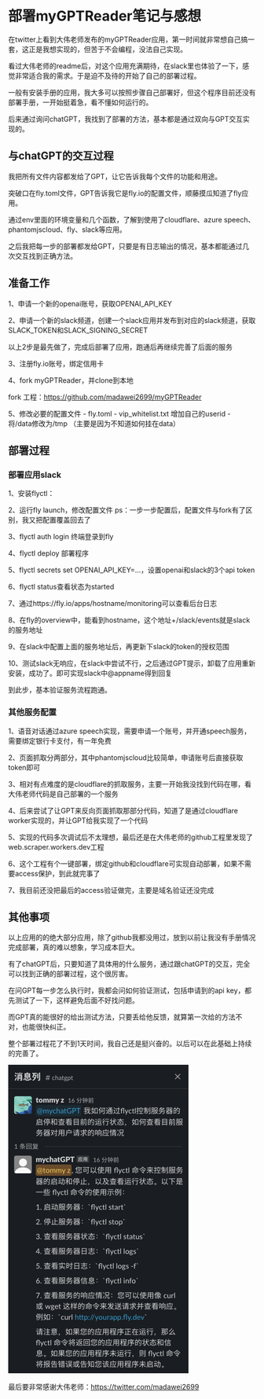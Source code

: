 # 部署myGPTReader笔记与感想

在twitter上看到大伟老师发布的myGPTReader应用，第一时间就非常想自己搞一套，这正是我想实现的，但苦于不会编程，没法自己实现。

看过大伟老师的readme后，对这个应用充满期待，在slack里也体验了一下，感觉非常适合我的需求。于是迫不及待的开始了自己的部署过程。

一般有安装手册的应用，我大多可以按照步骤自己部署好，但这个程序目前还没有部署手册，一开始挺着急，看不懂如何运行的。

后来通过询问chatGPT，我找到了部署的方法，基本都是通过双向与GPT交互实现的。

## 与chatGPT的交互过程

我把所有文件内容都发给了GPT，让它告诉我每个文件的功能和用途。

突破口在fly.toml文件，GPT告诉我它是fly.io的配置文件，顺藤摸瓜知道了fly应用。

通过env里面的环境变量和几个函数，了解到使用了cloudflare、azure speech、phantomjscloud、fly、slack等应用。

之后我把每一步的部署都发给GPT，只要是有日志输出的情况，基本都能通过几次交互找到正确方法。

## 准备工作

1、申请一个新的openai账号，获取OPENAI_API_KEY

2、申请一个新的slack频道，创建一个slack应用并发布到对应的slack频道，获取SLACK_TOKEN和SLACK_SIGNING_SECRET

以上2步是最先做了，完成后部署了应用，跑通后再继续完善了后面的服务

3、注册fly.io账号，绑定信用卡

4、fork myGPTReader，并clone到本地

fork 工程：https://github.com/madawei2699/myGPTReader

5、修改必要的配置文件
	- fly.toml
	- vip_whitelist.txt 增加自己的userid
	- 将/data修改为/tmp （主要是因为不知道如何挂在data）


## 部署过程

### 部署应用slack

1、安装flyctl：

2、运行fly launch，修改配置文件
ps：一步一步配置后，配置文件与fork有了区别，我又把配置覆盖回去了

3、flyctl auth login 终端登录到fly

4、flyctl deploy 部署程序

5、flyctl secrets set OPENAI_API_KEY=...，设置openai和slack的3个api token

6、flyctl status查看状态为started

7、通过https://fly.io/apps/hostname/monitoring可以查看后台日志

8、在fly的overview中，能看到hostname，这个地址+/slack/events就是slack的服务地址

9、在slack中配置上面的服务地址后，再更新下slack的token的授权范围

10、测试slack无响应，在slack中尝试不行，之后通过GPT提示，卸载了应用重新安装，成功了。即可实现slack中@appname得到回复

到此步，基本验证服务流程跑通。


### 其他服务配置

1、语音对话通过azure speech实现，需要申请一个账号，并开通speech服务，需要绑定银行卡支付，有一年免费

2、页面抓取分两部分，其中phantomjscloud比较简单，申请账号后直接获取token即可

3、相对有点难度的是cloudflare的抓取服务，主要一开始我没找到代码在哪，看大伟老师代码是自己部署的一个服务

4、后来尝试了让GPT来反向页面抓取那部分代码，知道了是通过cloudflare worker实现的，并让GPT给我实现了一个代码

5、实现的代码多次调试后不太理想，最后还是在大伟老师的github工程里发现了web.scraper.workers.dev工程

6、这个工程有个一键部署，绑定github和cloudflare可实现自动部署，如果不需要access保护，到此就完事了

7、我目前还没把最后的access验证做完，主要是域名验证还没完成

## 其他事项

以上应用的的绝大部分应用，除了github我都没用过，放到以前让我没有手册情况完成部署，真的难以想象，学习成本巨大。

有了chatGPT后，只要知道了具体用的什么服务，通过跟chatGPT的交互，完全可以找到正确的部署过程，这个很厉害。

在问GPT每一步怎么执行时，我都会问如何验证测试，包括申请到的api key，都先测试了一下，这样避免后面不好找问题。

而GPT真的能很好的给出测试方法，只要丢给他反馈，就算第一次给的方法不对，也能很快纠正。

整个部署过程花了不到1天时间，我自己还是挺兴奋的。以后可以在此基础上持续的完善了。

![DlUVAx](https://raw.githubusercontent.com/nigdaemon/oss/master/uPic/DlUVAx.png)

最后要非常感谢大伟老师：https://twitter.com/madawei2699
